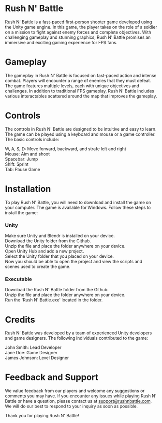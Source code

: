 # Rush N' Battle
Rush N' Battle is a fast-paced first-person shooter game developed using the Unity game engine. In this game, the player takes on the role of a soldier on a mission to fight against enemy forces and complete objectives. With challenging gameplay and stunning graphics, Rush N' Battle promises an immersive and exciting gaming experience for FPS fans.

# Gameplay
The gameplay in Rush N' Battle is focused on fast-paced action and intense combat. Players will encounter a range of enemies that they must defeat. The game features multiple levels, each with unique objectives and challenges. In addition to traditional FPS gameplay, Rush N' Battle includes various interactables scattered around the map that improves the gameplay.

# Controls
The controls in Rush N' Battle are designed to be intuitive and easy to learn. The game can be played using a keyboard and mouse or a game controller. The basic controls include:

W, A, S, D: Move forward, backward, and strafe left and right  
Mouse: Aim and shoot  
Spacebar: Jump  
Shift: Sprint  
Tab: Pause Game

# Installation
To play Rush N' Battle, you will need to download and install the game on your computer. The game is available for Windows. Follow these steps to install the game:

### Unity
Make sure Unity and Blendr is installed on your device.  
Download the Unity folder from the Github.  
Unzip the file and place the folder anywhere on your device.  
Open Unity Hub and add a new project.  
Select the Unity folder that you placed on your device.  
Now you should be able to open the project and view the scripts and scenes used to create the game.  

### Executable
Download the Rush N' Battle folder from the Github.  
Unzip the file and place the folder anywhere on your device.  
Run the 'Rush N' Battle.exe' located in the folder.  

# Credits
Rush N' Battle was developed by a team of experienced Unity developers and game designers. The following individuals contributed to the game:

John Smith: Lead Developer  
Jane Doe: Game Designer  
James Johnson: Level Designer  

# Feedback and Support
We value feedback from our players and welcome any suggestions or comments you may have. If you encounter any issues while playing Rush N' Battle or have a question, please contact us at support@rushnbattle.com. We will do our best to respond to your inquiry as soon as possible.

Thank you for playing Rush N' Battle!
